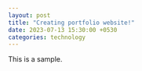 ```yaml
---
layout: post
title: "Creating portfolio website!"
date: 2023-07-13 15:30:00 +0530
categories: technology
---
```

This is a sample.